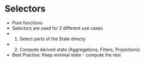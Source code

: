 # Selectors

<v-clicks>

* Pure functions
* Selectors are used for 2 different use cases
* 1. Select parts of the State directy
* 2. Compute derived state (Aggregations, Filters, Projections)
* Best Practise: Keep minimal state - compute the rest

</v-clicks>
